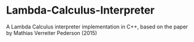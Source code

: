 # Lambda-Calculus-Interpreter
A Lambda Calculus interpreter implementation in C++, based on the paper by Mathias Verreiter Pederson (2015)
